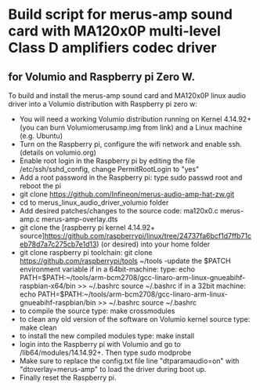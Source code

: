 # Build script for merus-amp sound card with MA120x0P  multi-level Class D amplifiers codec driver

## for Volumio and Raspberry pi Zero W.

To build and install the merus-amp sound card and MA120x0P linux audio driver into a Volumio distribution with Raspberry pi zero w:

- You will need a working Volumio distribution running on Kernel 4.14.92+ (you can burn Volumiomerusamp.img from link) and a Linux machine (e.g. Ubuntu)
- Turn on the Raspberry pi, configure the wifi network and enable ssh. (details on volumio.org)
- Enable root login in the Raspberry pi by editing the file /etc/ssh/sshd_config, change PermitRootLogin to "yes"
- Add a root password in the Raspberry pi: type sudo passwd root and reboot the pi
- git clone https://github.com/Infineon/merus-audio-amp-hat-zw.git
- cd to merus_linux_audio_driver_volumio folder
- Add desired patches/changes to the source code:
  ma120x0.c
  merus-amp.c
  merus-amp-overlay.dts
- git clone the [raspberry pi kernel 4.14.92+ source]https://github.com/raspberrypi/linux/tree/24737fa6bcf1d7ffb71ceb78d7a7c275cb7e1d13)  (or desired) into your home folder
- git clone raspberry pi toolchain: git clone https://github.com/raspberrypi/tools ~/tools
-update the $PATCH environment variable
  if in a 64bit-machine:
  type: echo PATH=\$PATH:~/tools/arm-bcm2708/gcc-linaro-arm-linux-gnueabihf-raspbian-x64/bin >> ~/.bashrc
source ~/.bashrc
  if in a 32bit machine:
  echo PATH=\$PATH:~/tools/arm-bcm2708/gcc-linaro-arm-linux-gnueabihf-raspbian/bin >> ~/.bashrc
source ~/.bashrc
 - to compile the source type: make crossmodules
 - to clean any old version of the software on Volumio kernel source type: make clean
 - to install the new compiled modules type: make install
 - login into the Raspberry pi with Volumio and go to /lib64/modules/14.14.92+. Then type sudo modprobe
 - Make sure to replace the config.txt file line "dtparamaudio=on" with "dtoverlay=merus-amp" to load the driver during boot up.
 - Finally reset the Raspberry pi.
